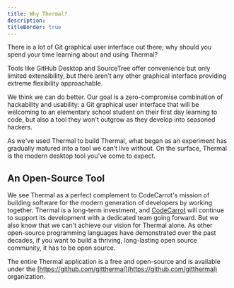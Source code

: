 ```yaml
---
title: Why Thermal?
description:
titleBorder: true
---
```


There is a lot of Git graphical user interface out there; why should you spend your time learning about and using Thermal?

Tools like GitHub Desktop and SourceTree offer convenience but only limited extensibility, but there aren't any other graphical interface providing extreme flexibility approachable.

We think we can do better. Our goal is a zero-compromise combination of hackability and usability: a Git graphical user interface that will be welcoming to an elementary school student on their first day learning to code, but also a tool they won't outgrow as they develop into seasoned hackers.

As we've used Thermal to build Thermal, what began as an experiment has gradually matured into a tool we can't live without. On the surface, Thermal is the modern desktop tool you've come to expect.

## An Open-Source Tool

We see Thermal as a perfect complement to CodeCarrot's mission of building software for the modern generation of developers by working together. Thermal is a long-term investment, and [CodeCarrot](https://www.codecarrot.net/) will continue to support its development with a dedicated team going forward. But we also know that we can't achieve our vision for Thermal alone. As other open-source programming languages have demonstrated over the past decades, if you want to build a thriving, long-lasting open source community, it has to be open source.

The entire Thermal application is a free and open-source and is available under the [https://github.com/gitthermal](https://github.com/gitthermal) organization.

